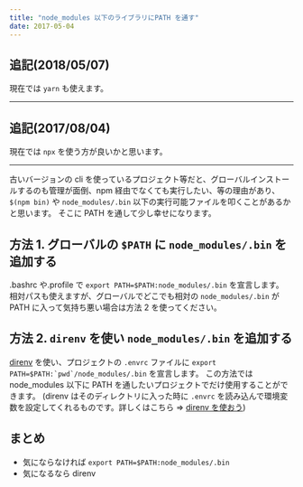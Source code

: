 ```yaml
---
title: "node_modules 以下のライブラリにPATH を通す"
date: 2017-05-04
---
```


## 追記(2018/05/07)

現在では `yarn` も使えます。

---

## 追記(2017/08/04)

現在では `npx` を使う方が良いかと思います。

---

古いバージョンの cli を使っているプロジェクト等だと、グローバルインストールするのも管理が面倒、npm 経由でなくても実行したい、等の理由があり、
`$(npm bin)` や `node_modules/.bin` 以下の実行可能ファイルを叩くことがあるかと思います。
そこに PATH を通して少し幸せになります。

## 方法 1. グローバルの `$PATH` に `node_modules/.bin` を追加する

.bashrc や.profile で `export PATH=$PATH:node_modules/.bin` を宣言します。
相対パスも使えますが、グローバルでどこでも相対の `node_modules/.bin` が PATH に入って気持ち悪い場合は方法 2 を使ってください。

## 方法 2. `direnv` を使い `node_modules/.bin` を追加する

[direnv](https://github.com/direnv/direnv) を使い、プロジェクトの `.envrc` ファイルに `` export PATH=$PATH:`pwd`/node_modules/.bin `` を宣言します。
この方法では node_modules 以下に PATH を通したいプロジェクトでだけ使用することができます。
(direnv はそのディレクトリに入った時に `.envrc` を読み込んで環境変数を設定してくれるものです。詳しくはこちら => [direnv を使おう](http://qiita.com/kompiro/items/5fc46089247a56243a62))

## まとめ

- 気にならなければ `export PATH=$PATH:node_modules/.bin`
- 気になるなら direnv
